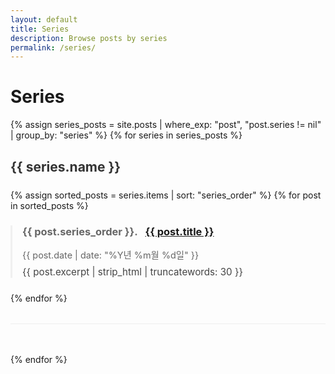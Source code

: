 ```yaml
---
layout: default
title: Series
description: Browse posts by series
permalink: /series/
---
```


# Series

<div class="series-list">
{% assign series_posts = site.posts | where_exp: "post", "post.series != nil" | group_by: "series" %}
{% for series in series_posts %}
  <div class="series-group">
    <h2>{{ series.name }}</h2>
    <div class="series-posts">
      {% assign sorted_posts = series.items | sort: "series_order" %}
      {% for post in sorted_posts %}
        <article class="post-preview">
          <h3>
            <span class="series-order">{{ post.series_order }}.</span>
            <a href="{{ post.url | relative_url }}">{{ post.title }}</a>
          </h3>
          <div class="post-meta">
            <time datetime="{{ post.date | date_to_xmlschema }}">
              {{ post.date | date: "%Y년 %m월 %d일" }}
            </time>
          </div>
          <div class="post-excerpt">
            {{ post.excerpt | strip_html | truncatewords: 30 }}
          </div>
        </article>
      {% endfor %}
    </div>
  </div>
{% endfor %}
</div>

<style>
.series-group {
  margin-bottom: 3rem;
  padding-bottom: 2rem;
  border-bottom: 1px solid #eee;
}

.series-group h2 {
  color: #333;
  margin-bottom: 1.5rem;
}

.post-preview {
  margin-bottom: 1.5rem;
  padding-left: 1rem;
  border-left: 3px solid #f0f0f0;
}

.post-preview:hover {
  border-left-color: #007bff;
}

.series-order {
  color: #666;
  margin-right: 0.5rem;
}

.post-meta {
  color: #666;
  font-size: 0.9rem;
  margin: 0.5rem 0;
}

.post-excerpt {
  color: #444;
  font-size: 0.95rem;
  margin-top: 0.5rem;
}
</style>

